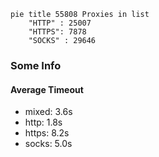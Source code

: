 
```mermaid
pie title 55808 Proxies in list
    "HTTP" : 25007
    "HTTPS": 7878
    "SOCKS" : 29646
```

### Some Info
#### Average Timeout

- mixed: 3.6s
- http: 1.8s
- https: 8.2s
- socks: 5.0s